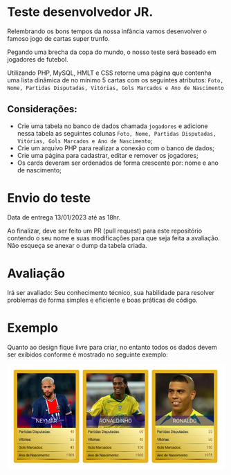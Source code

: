 # Teste desenvolvedor JR.

Relembrando os bons tempos da nossa infância vamos desenvolver o famoso jogo de cartas super trunfo.

Pegando uma brecha da copa do mundo, o nosso teste será baseado em jogadores de futebol.

Utilizando PHP, MySQL, HMLT e CSS retorne uma página que contenha uma lista dinâmica de no mínimo 5 cartas com os seguintes atributos: `Foto, Nome, Partidas Disputadas, Vitórias, Gols Marcados e Ano de Nascimento`

## Considerações:

- Crie uma tabela no banco de dados chamada `jogadores` e adicione nessa tabela as seguintes colunas `Foto, Nome, Partidas Disputadas, Vitórias, Gols Marcados e Ano de Nascimento`;
- Crie um arquivo PHP para realizar a conexão com o banco de dados;
- Crie uma página para cadastrar, editar e remover os jogadores;
- Os cards deveram ser ordenados de forma crescente por: nome e ano de nascimento;

# Envio do teste

Data de entrega 13/01/2023 até as 18hr.

Ao finalizar, deve ser feito um PR (pull request) para este repositório contendo o seu nome e suas modificações para que seja feita a avaliação. Não esqueça se anexar o dump da tabela criada.

# Avaliação

Irá ser avaliado: Seu conhecimento técnico, sua habilidade para resolver problemas de forma simples e eficiente e boas práticas de código.

# Exemplo

Quanto ao design fique livre para criar, no entanto todos os dados devem ser exibidos conforme é mostrado no seguinte exemplo:

![alt text](https://github.com/thiagoorodrigues/teste-dev-junior/blob/master/exemple.png)